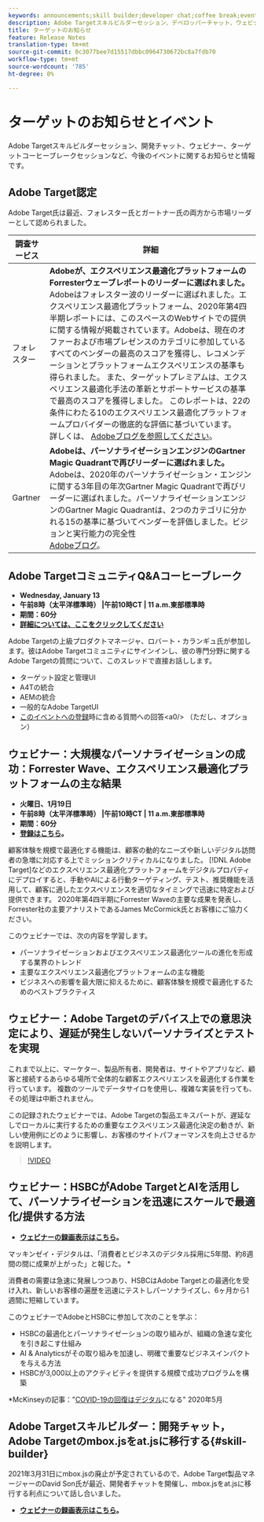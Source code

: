 ```yaml
---
keywords: announcements;skill builder;developer chat;coffee break;events;forrester;gartner;webinar
description: Adobe Targetスキルビルダーセッション、デベロッパーチャット、ウェビナー、ターゲットコーヒーブレークセッションなど、今後のイベントに関する情報です。
title: ターゲットのお知らせ
feature: Release Notes
translation-type: tm+mt
source-git-commit: 0c3077bee7d15517dbbc0964730672bc8a7fdb70
workflow-type: tm+mt
source-wordcount: '785'
ht-degree: 0%

---
```



# ターゲットのお知らせとイベント

Adobe Targetスキルビルダーセッション、開発チャット、ウェビナー、ターゲットコーヒーブレークセッションなど、今後のイベントに関するお知らせと情報です。

## Adobe Target認定

Adobe Target氏は最近、フォレスター氏とガートナー氏の両方から市場リーダーとして認められました。

| 調査サービス | 詳細 |
| --- | --- |
| フォレスター | **Adobeが、エクスペリエンス最適化プラットフォームのForresterウェーブレポートのリーダーに選ばれました。**<br> Adobeはフォレスター波のリーダーに選ばれました。エクスペリエンス最適化プラットフォーム、2020年第4四半期レポートには、このスペースのWebサイトでの提供に関する情報が掲載されています。Adobeは、現在のオファーおよび市場プレゼンスのカテゴリに参加しているすべてのベンダーの最高のスコアを獲得し、レコメンデーションとプラットフォームエクスペリエンスの基準も得られました。 また、ターゲットプレミアムは、エクスペリエンス最適化手法の革新とサポートサービスの基準で最高のスコアを獲得しました。 このレポートは、22の条件にわたる10のエクスペリエンス最適化プラットフォームプロバイダーの徹底的な評価に基づいています。<br>詳しくは、 [Adobeブログを参照してください](https://blog.adobe.com/en/2020/11/24/adobe-named-leader-in-forrester-wave-report-experience-optimization-platforms.html)。 |
| Gartner | **Adobeは、パーソナライゼーションエンジンのGartner Magic Quadrantで再びリーダーに選ばれました。**<br> Adobeは、2020年のパーソナライゼーション・エンジンに関する3年目の年次Gartner Magic Quadrantで再びリーダーに選ばれました。パーソナライゼーションエンジンのGartner Magic Quadrantは、2つのカテゴリに分かれる15の基準に基づいてベンダーを評価しました。ビジョンと実行能力の完全性<br>[Adobeブログ](https://theblog.adobe.com/adobe-again-named-leader-in-gartner-magic-quadrant-for-personalization-engines/)。 |

## Adobe TargetコミュニティQ&amp;Aコーヒーブレーク

* **Wednesday, January 13**
* **午前8時（太平洋標準時） |午前10時CT | 11 a.m.東部標準時**
* **期間：60分**
* **[詳細については、ここをクリックしてください](https://experienceleaguecommunities.adobe.com/t5/adobe-target-discussions/%EF%B8%8Fupcoming-in-2021-at-community-q-amp-a-coffee-break-1-13-21-8am/td-p/388109)**

Adobe Targetの上級プロダクトマネージャ、ロバート・カランギュ氏が参加します。彼はAdobe Targetコミュニティにサインインし、彼の専門分野に関するAdobe Targetの質問について、このスレッドで直接お話しします。

* ターゲット設定と管理UI
* A4Tの統合
* AEMの統合
* 一般的なAdobe TargetUI
* [このイベントへの登録](https://www.adobeeventsonline.com/Webinar/2021/TargetCoffeeJan/lp/)時に含める質問への回答&lt;a0/> （ただし、オプション）

## ウェビナー：大規模なパーソナライゼーションの成功：Forrester Wave、エクスペリエンス最適化プラットフォームの主な結果

* **火曜日、1月19日**
* **午前8時（太平洋標準時） |午前10時CT | 11 a.m.東部標準時**
* **期間：60分**
* **[登録はこちら](https://www.adobeeventsonline.com/Webinar/2021/Personalization/index.php?source=998)。**

顧客体験を規模で最適化する機能は、顧客の動的なニーズや新しいデジタル訪問者の急増に対応する上でミッションクリティカルになりました。 [!DNL Adobe Target]などのエクスペリエンス最適化プラットフォームをデジタルプロパティにデプロイすると、手動やAIによる行動ターゲティング、テスト、推奨機能を活用して、顧客に適したエクスペリエンスを適切なタイミングで迅速に特定および提供できます。 2020年第4四半期にForrester Waveの主要な成果を発表し、Forrester社の主要アナリストであるJames McCormick氏とお客様にご協力ください。

このウェビナーでは、次の内容を学習します。

* パーソナライゼーションおよびエクスペリエンス最適化ツールの進化を形成する業界のトレンド
* 主要なエクスペリエンス最適化プラットフォームの主な機能
* ビジネスへの影響を最大限に抑えるために、顧客体験を規模で最適化するためのベストプラクティス

## ウェビナー：Adobe Targetのデバイス上での意思決定により、遅延が発生しないパーソナライズとテストを実現

これまで以上に、マーケター、製品所有者、開発者は、サイトやアプリなど、顧客と接続するあらゆる場所で全体的な顧客エクスペリエンスを最適化する作業を行っています。 複数のツールでデータサイロを使用し、複雑な実装を行っても、その処理は中断されません。

この記録されたウェビナーでは、Adobe Targetの製品エキスパートが、遅延なしでローカルに実行するための重要なエクスペリエンス最適化決定の動きが、新しい使用例にどのように影響し、お客様のサイトパフォーマンスを向上させるかを説明します。

>[!VIDEO](https://video.tv.adobe.com/v/328148)

## ウェビナー：HSBCがAdobe TargetとAIを活用して、パーソナライゼーションを迅速にスケールで最適化/提供する方法

* **[ウェビナーの録画表示はこちら](https://seminars.adobeconnect.com/ps4ozlg7qfdy/?proto=true)。**

マッキンゼイ・デジタルは、「消費者とビジネスのデジタル採用に5年間、約8週間の間に成果が上がった」と報じた。 *

消費者の需要は急速に発展しつつあり、HSBCはAdobe Targetとの最適化を受け入れ、新しいお客様の遍歴を迅速にテストしパーソナライズし、6ヶ月から1週間に短縮しています。

このウェビナーでAdobeとHSBCに参加して次のことを学ぶ：

* HSBCの最適化とパーソナライゼーションの取り組みが、組織の急速な変化を引き起こす仕組み
* AI &amp; Analyticsがその取り組みを加速し、明確で重要なビジネスインパクトを与える方法
* HSBCが3,000以上のアクティビティを提供する規模で成功プログラムを構築

*McKinseyの記事：&quot;[COVID-19の回復はデジタル](https://www.mckinsey.com/business-functions/mckinsey-digital/our-insights/the-covid-19-recovery-will-be-digital-a-plan-for-the-first-90-days#)になる&quot; 2020年5月

## Adobe Targetスキルビルダー：開発チャット，Adobe Targetのmbox.jsをat.jsに移行する{#skill-builder}

2021年3月31日にmbox.jsの廃止が予定されているので、Adobe Target製品マネージャーのDavid Son氏が最近、開発者チャットを開催し、mbox.jsをat.jsに移行する利点について話し合いました。

* **[ウェビナーの録画表示はこちら](https://seminars.adobeconnect.com/ptdo6mfo6qn6/?proto=true)。**